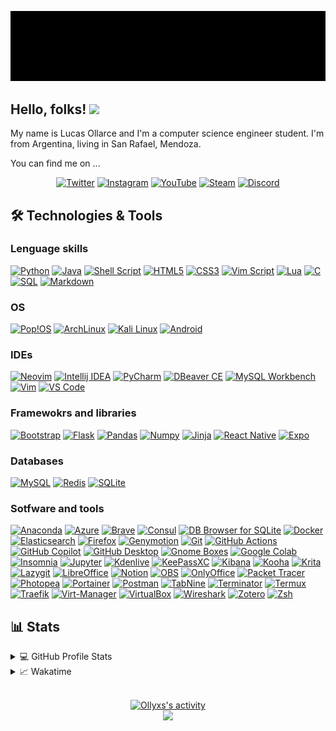 <!-- ## Hi, I'm Ollyxs -->

<p align="center">
<a>
<img title="Ollyxs" alt="Ollyxs" src="https://raw.githubusercontent.com/Ollyxs/ollyxs/main/name.gif"/>
</a>
</p>

## Hello, folks! <img src="https://media.giphy.com/media/hvRJCLFzcasrR4ia7z/giphy.gif" width="28">

My name is Lucas Ollarce and I'm a computer science engineer student. I'm from Argentina, living in San Rafael, Mendoza.

You can find me on ...

<p align="center">
	<a href="https://twitter.com/ollyxss"><img alt="Twitter" title="Twitter" src="https://img.shields.io/badge/twitter-000000?&style=for-the-badge&logo=x&logoColor=white"></a>
	<a href="https://instagram.com/ollyxss"><img alt="Instagram" title="Instagram" src="https://img.shields.io/badge/instagram-E4405F?&style=for-the-badge&logo=instagram&logoColor=white"></a>
	<a href="https://www.youtube.com/c/Ollyxs"><img alt="YouTube" title="YouTube" src="https://img.shields.io/badge/youtube-FF0000?&style=for-the-badge&logo=youtube&logoColor=white"></a>
	<a href="https://steamcommunity.com/id/Ollyxs/"><img alt="Steam" title="Steam" src="https://img.shields.io/badge/steam-1A4769?&style=for-the-badge&logo=steam&logoColor=white"></a>
	<a href="https://discordapp.com/users/366099775218515981"><img alt="Discord" title="Discord" src="https://img.shields.io/badge/discord-5865F2?&style=for-the-badge&logo=discord&logoColor=white"></a>
</p>

## 🛠️ Technologies & Tools

### Lenguage skills

<p>
<a href="https://www.python.org/"><img alt="Python" src="https://img.shields.io/badge/python-3776AB?&style=for-the-badge&logo=python&logoColor=white"/></a>
<a href="https://www.java.com/"><img alt="Java" src="https://custom-icon-badges.demolab.com/badge/java-DE711F?&style=for-the-badge&logo=java&logoColor=white"/></a>
<a href="https://www.shellscript.sh/"><img alt="Shell Script" src="https://img.shields.io/badge/shell%20script-black?&style=for-the-badge&logo=gnu-bash&logoColor=white"/></a>
<a href="https://html.spec.whatwg.org/multipage/"><img alt="HTML5" src="https://img.shields.io/badge/html5-E34F26?&style=for-the-badge&logo=html5&logoColor=white"/></a>
<a href="https://lenguajecss.com/css/"><img alt="CSS3" src="https://img.shields.io/badge/css3-1572B6?&style=for-the-badge&logo=css3&logoColor=white"/></a>
<a href="https://www.vim.org/"><img alt="Vim Script" src="https://img.shields.io/badge/vim%20script-019733?&style=for-the-badge&logo=vim&logoColor=white"/></a>
<a href="https://www.lua.org/"><img alt="Lua" src="https://img.shields.io/badge/lua-2C2D72?&style=for-the-badge&logo=lua&logoColor=white"/></a>
<a href="https://www.cprogramming.com/"><img alt="C" src="https://img.shields.io/badge/c-A8B9CC?&style=for-the-badge&logo=c&logoColor=white"/></a>
<a href="https://www.w3schools.com/sql/sql_intro.asp"><img alt="SQL" src="https://custom-icon-badges.herokuapp.com/badge/SQL-025E8C.svg?&style=for-the-badge&logo=database&logoColor=white"/></a>
<a href="https://www.markdownguide.org/"><img alt="Markdown" src="https://img.shields.io/badge/markdown-skyblue?&style=for-the-badge&logo=markdown&logoColor=white"/></a>
</p>

### OS

<p>
<a href="https://pop.system76.com/"><img alt="Pop!OS" src="https://img.shields.io/badge/pop!os-48B9C7?&style=for-the-badge&logo=pop!_os&logoColor=white"/></a>
<a href="https://archlinux.org/"><img alt="ArchLinux" src="https://img.shields.io/badge/archlinux-1793D1?&style=for-the-badge&logo=archlinux&logoColor=white"/></a>
<a href="https://www.kali.org/"><img alt="Kali Linux" src="https://img.shields.io/badge/kali%20linux-557C94?&style=for-the-badge&logo=kalilinux&logoColor=white"/></a>
<a href="https://www.android.com"><img alt="Android" src="https://img.shields.io/badge/android-3DDC84?&style=for-the-badge&logo=android&logoColor=white"/></a>
</p>

### IDEs

<p>
<a href="https://neovim.io/"><img alt="Neovim" src="https://img.shields.io/badge/neovim-57A143?&style=for-the-badge&logo=neovim&logoColor=white"/></a>
<a href="https://www.jetbrains.com/idea/"><img alt="Intellij IDEA" src="https://img.shields.io/badge/intellij-mediumorchid?&style=for-the-badge&logo=intellijidea&logoColor=white"/></a>
<a href="https://www.jetbrains.com/pycharm/"><img alt="PyCharm" src="https://img.shields.io/badge/pycharm-green?&style=for-the-badge&logo=pycharm&logoColor=white"/></a>
<a href="https://dbeaver.io/"><img alt="DBeaver CE" src="https://custom-icon-badges.herokuapp.com/badge/dbeaver-sienna?&style=for-the-badge&logo=dbeaver&logoColor=white"/></a>
<a href="https://www.mysql.com/products/workbench/"><img alt="MySQL Workbench" src="https://img.shields.io/badge/mysql%20workbench-4479A1?&style=for-the-badge&logo=mysql&logoColor=white"/></a>
<a href="https://www.vim.org/"><img alt="Vim" src="https://img.shields.io/badge/vim-019733?&style=for-the-badge&logo=vim&logoColor=white"/></a>
<a href="https://code.visualstudio.com/"><img alt="VS Code" src="https://img.shields.io/badge/vs%20code-007ACC?&style=for-the-badge&logo=visualstudiocode&locoColor=white"/></a>
</p>

### Framewokrs and libraries

<p>
<a href="https://getbootstrap.com/"><img alt="Bootstrap" src="https://img.shields.io/badge/bootstrap-7952B3?&style=for-the-badge&logo=bootstrap&logoColor=white"/></a>
<a href="https://flask.palletsprojects.com"><img alt="Flask" src="https://img.shields.io/badge/flask-black?&style=for-the-badge&logo=flask&logoColor=white"/></a>
<a href="https://pandas.pydata.org/"><img alt="Pandas" src="https://img.shields.io/badge/pandas-150458?&style=for-the-badge&logo=pandas&logoColor=white"/></a>
<a href="https://numpy.org/"><img alt="Numpy" src="https://img.shields.io/badge/numpy-013243?&style=for-the-badge&logo=numpy&logoColor=white"/></a>
<a href="https://jinja.palletsprojects.com"><img alt="Jinja	" src="https://img.shields.io/badge/jinja-B41717?&style=for-the-badge&logo=jinja&logoColor=white"/></a>
<a href="https://reactnative.dev/"><img alt="React Native" src="https://img.shields.io/badge/react%20native-61DAFB?&style=for-the-badge&logo=react&logoColor=white"/></a>
<a href="https://expo.dev/"><img alt="Expo" src="https://img.shields.io/badge/expo-000020?&style=for-the-badge&logo=expo&logoColor=white"/></a>
</p>

### Databases

<p>
<a href="https://www.mysql.com/"><img alt="MySQL" src="https://img.shields.io/badge/mysql-4479A1?&style=for-the-badge&logo=mysql&logoColor=white"/></a>
<a href="https://redis.io/"><img alt="Redis" src="https://img.shields.io/badge/redis-DC382D?&style=for-the-badge&logo=redis&logoColor=white"/></a>
<a href="https://www.sqlite.org"><img alt="SQLite" src="https://img.shields.io/badge/sqlite-003B57?&style=for-the-badge&logo=sqlite&logoColor=white"/></a>
</p>

### Sotfware and tools

<p>
<a href="https://www.anaconda.com/"><img alt="Anaconda" src="https://img.shields.io/badge/anaconda-44A833?&style=for-the-badge&logo=anaconda&logoColor=white"/></a>
<a href="https://azure.microsoft.com/"><img alt="Azure" src="https://img.shields.io/badge/azure-0078D4?&style=for-the-badge&logo=microsoftazure&logoColor=white"/></a>
<a href="https://brave.com/"><img alt="Brave" src="https://img.shields.io/badge/brave-FB542B?&style=for-the-badge&logo=brave&logoColor=white"/></a>
<a href="https://www.consul.io/"><img alt="Consul" src="https://img.shields.io/badge/consul-F24C53?&style=for-the-badge&logo=consul&logoColor=white"/></a>
<a href="https://sqlitebrowser.org/"><img alt="DB Browser for SQLite" src="https://custom-icon-badges.herokuapp.com/badge/db%20browser-grey?&style=for-the-badge&logo=database&logoColor=white"/></a>
<a href="https://www.docker.com/"><img alt="Docker" src="https://img.shields.io/badge/docker-2496ED?&style=for-the-badge&logo=docker&logoColor=white"/></a>
<!-- <img alt="Día" src="https://custom-icon-badges.herokuapp.com/badge/dia-dimgray?&style=for-the-badge&logo=dia&logoColor=white"/> -->
<a href="https://www.elastic.co/es/elasticsearch/"><img alt="Elasticsearch" src="https://img.shields.io/badge/elasticsearch-005571?style=for-the-badge&logo=elasticsearch&logoColor=white"/></a>
<a href="https://www.mozilla.org/firefox/new/"><img alt="Firefox" src="https://img.shields.io/badge/firefox-FF7139?&style=for-the-badge&logo=firefox&logoColor=white"/></a>
<a href="https://www.genymotion.com/"><img alt="Genymotion" src="https://custom-icon-badges.demolab.com/badge/genymotion-E6195E?&style=for-the-badge&logo=geny&logoColor=white"/></a>
<a href="https://git-scm.com/"><img alt="Git" src="https://img.shields.io/badge/git-F05032?&style=for-the-badge&logo=git&logoColor=white"/></a>
<a href="https://github.com/features/actions"><img alt="GitHub Actions" src="https://img.shields.io/badge/github_actions-2088FF?&style=for-the-badge&logo=githubactions&logoColor=white"/></a>
<a href="https://github.com/features/copilot"><img alt="GitHub Copilot" src="https://custom-icon-badges.demolab.com/badge/github%20copilot-292443?&style=for-the-badge&logo=copilot&logoColor=white"/></a>
<a href="https://github.com/shiftkey/desktop"><img alt="GitHub Desktop" src="https://img.shields.io/badge/github%20desktop-rebeccapurple?&style=for-the-badge&logo=github&logoColor=white"/></a>
<a href="https://help.gnome.org/users/gnome-boxes/stable/"><img alt="Gnome Boxes" src="https://custom-icon-badges.herokuapp.com/badge/gnome%20boxes-dimgray?&style=for-the-badge&logo=gnomeboxes&logoColor=white"/></a>
<a href="https://colab.google/"><img alt="Google Colab" src="https://img.shields.io/badge/google_colab-F9AB00?&style=for-the-badge&logo=googlecolab&logoColor=white"/></a>
<a href="https://insomnia.rest/"><img alt="Insomnia" src="https://img.shields.io/badge/insomnia-4000BF?&style=for-the-badge&logo=insomnia&logoColor=white"/></a>
<a href="https://jupyter.org/"><img alt="Jupyter" src="https://img.shields.io/badge/jupyter-F37626?&style=for-the-badge&logo=jupyter&logoColor=white"/></a>
<a href="https://kdenlive.org/"><img alt="Kdenlive" src="https://img.shields.io/badge/kdenlive-527EB2?&style=for-the-badge&logo=kdenlive&logoColor=white"/></a>
<a href="https://keepassxc.org/"><img alt="KeePassXC" src="https://img.shields.io/badge/keepassxc-6CAC4D?&style=for-the-badge&logo=keepassxc&logoColor=white"/></a>
<a href="https://www.elastic.co/es/kibana/"><img alt="Kibana" src="https://img.shields.io/badge/kibana-005571?style=for-the-badge&logo=kibana&logoColor=white"/></a>
<a href="https://github.com/SeaDve/Kooha"><img alt="Kooha" src="https://custom-icon-badges.herokuapp.com/badge/kooha-hotpink?&style=for-the-badge&logo=device-camera-video&logoColor=white"/></a>
<a href="https://krita.org/"><img alt="Krita" src="https://img.shields.io/badge/krita-3BABFF?&style=for-the-badge&logo=krita&logoColor=white"/></a>
<a href="https://github.com/jesseduffield/lazygit"><img alt="Lazygit" src="https://img.shields.io/badge/lazygit-darkgreen?&style=for-the-badge&logo=git&logoColor=white"/></a>
<a href="https://www.libreoffice.org/"><img alt="LibreOffice" src="https://img.shields.io/badge/libreoffice-18A303?&style=for-the-badge&logo=libreoffice&logoColor=white"/></a>
<!-- <img alt="NoiseTorch" src="https://custom-icon-badges.herokuapp.com/badge/noisetorch-limegreen?&style=for-the-badge&logo=mic&logoColor=white"/> -->
<a href="https://www.notion.so/"><img alt="Notion" src="https://img.shields.io/badge/notion-black?&style=for-the-badge&logo=notion&logoColor=white"/></a>
<a href="https://obsproject.com/"><img alt="OBS" src="https://img.shields.io/badge/obs_studio-302E31?&style=for-the-badge&logo=obsstudio&logoColor=white"/></a>
<a href="https://www.onlyoffice.com/"><img alt="OnlyOffice" src="https://img.shields.io/badge/onlyoffice-444444?&style=for-the-badge&logo=onlyoffice&logoColor=white"/></a>
<a href="https://www.netacad.com/es/courses/packet-tracer"><img alt="Packet Tracer" src="https://custom-icon-badges.herokuapp.com/badge/packet%20tracer-02273A?&style=for-the-badge&logo=ptracer&logoColor=white"/></a>
<a href="https://www.photopea.com/"><img alt="Photopea" src="https://img.shields.io/badge/photopea-18A497?&style=for-the-badge&logo=photopea&logoColor=white"/></a>
<a href="https://www.portainer.io/"><img alt="Portainer" src="https://img.shields.io/badge/portainer-13BEF9?&style=for-the-badge&logo=portainer&logoColor=white"/></a>
<a href="https://www.postman.com/"><img alt="Postman" src="https://img.shields.io/badge/Postman-FF6C37?style=for-the-badge&logo=postman&logoColor=white"/></a>
<!-- <a href=""><img alt="ScreenKey" src="https://custom-icon-badges.demolab.com/badge/screenkey-292443?&style=for-the-badge&logo=screenkey&logoColor=white"/></a> -->
<a href="https://www.tabnine.com/"><img alt="TabNine" src="https://custom-icon-badges.herokuapp.com/badge/tabnine-mediumvioletred?&style=for-the-badge&logo=tabnine-white&logoColor=white"/></a>
<a href="https://gnome-terminator.org/"><img alt="Terminator" src="https://img.shields.io/badge/terminator-red?&style=for-the-badge&logo=gnometerminal&logoColor=white"/></a>
<a href="https://termux.dev"><img alt="Termux" src="https://custom-icon-badges.herokuapp.com/badge/termux-black?&style=for-the-badge&logo=terminal&logoColor=white"/></a>
<a href="https://traefik.io/"><img alt="Traefik" src="https://img.shields.io/badge/traefik-24A1C1?&style=for-the-badge&logo=traefikproxy&logoColor=white"/></a>
<a href="https://virt-manager.org/"><img alt="Virt-Manager" src="https://custom-icon-badges.herokuapp.com/badge/virtmanager-darkred?&style=for-the-badge&logo=virtmanager&logoColor=white"/></a>
<a href="https://www.virtualbox.org/"><img alt="VirtualBox" src="https://img.shields.io/badge/virtualbox-183A61?&style=for-the-badge&logo=virtualbox&logoColor=white"/></a>
<a href="https://www.wireshark.org/"><img alt="Wireshark" src="https://img.shields.io/badge/wireshark-1679A7?&style=for-the-badge&logo=wireshark&logoColor=white"/></a>
<!-- <img alt="Wolfram Alpha" src="https://img.shields.io/badge/wolfram%20alpha-yellow?&style=for-the-badge&logo=wolfram&logoColor=white"/> -->
<a href="https://www.zotero.org/"><img alt="Zotero" src="https://img.shields.io/badge/zotero-CC2936?&style=for-the-badge&logo=zotero&logoColor=white"/></a>
<a href="https://www.zsh.org/"><img alt="Zsh" src="https://img.shields.io/badge/zsh-4EAA25?&style=for-the-badge&logo=gnubash&logoColor=white"/></a>
</p>

## 📊 Stats

<details>
<summary>💻 GitHub Profile Stats</summary>
<br/>
<p align="center">
<a href="https://github.com/DenverCoder1/github-readme-streak-stats">
	<img title="Streak Stats" alt="Ollyxs's streak" src="https://github-readme-streak-stats.herokuapp.com?user=Ollyxs&theme=radical&date_format=M%20j%5B%2C%20Y%5D&hide_border=true"/>
</a>

<a href="https://github.com/anuraghazra/github-readme-stats">
	<img width="55%" title="Readme Stats" alt="Ollyxs's stats" src="https://github-readme-stats.vercel.app/api?username=Ollyxs&theme=radical&include_all_commits=true&hide_border=true&show_icons=true"/>
	<img width="40%" title="Readme Stats" alt="Ollyxs's stats" src="https://github-readme-stats.vercel.app/api/top-langs/?username=Ollyxs&layout=compact&theme=radical&hide_border=true&langs_count=10&show_icons=true"/>
</a>

<!-- <a href="">
	<img title="Top languages by Repo" alt="Ollyxs's top languages by repos" src="http://github-profile-summary-cards.vercel.app/api/cards/repos-per-language?username=ollyxs&theme=radical"/>
	<img title="Top languages by Commit" alt="Ollyxs's top languages by commit" src="http://github-profile-summary-cards.vercel.app/api/cards/most-commit-language?username=ollyxs&theme=radical"/>
	<img title="Profile details" alt="Ollyxs's profile details" src="http://github-profile-summary-cards.vercel.app/api/cards/profile-details?username=ollyxs&theme=radical"/>
</a>

<a href="https://github.com/anuraghazra/github-readme-stats">
	<img title="Readme Stats" alt="Ollyxs's stats" src="https://github-readme-stats.vercel.app/api/wakatime/?username=ollyxs"/>
</a> -->

</p>
</details>

<details>
<summary>📈 Wakatime </summary>

<!--START_SECTION:waka-->
**I'm a Night 🦉** 

```text
🌞 Morning                30 commits          █░░░░░░░░░░░░░░░░░░░░░░░░   05.48 % 
🌆 Daytime                200 commits         █████████░░░░░░░░░░░░░░░░   36.56 % 
🌃 Evening                202 commits         █████████░░░░░░░░░░░░░░░░   36.93 % 
🌙 Night                  115 commits         █████░░░░░░░░░░░░░░░░░░░░   21.02 % 
```
📅 **I'm Most Productive on Tuesday** 

```text
Monday                   108 commits         █████░░░░░░░░░░░░░░░░░░░░   19.74 % 
Tuesday                  164 commits         ███████░░░░░░░░░░░░░░░░░░   29.98 % 
Wednesday                100 commits         █████░░░░░░░░░░░░░░░░░░░░   18.28 % 
Thursday                 51 commits          ██░░░░░░░░░░░░░░░░░░░░░░░   09.32 % 
Friday                   51 commits          ██░░░░░░░░░░░░░░░░░░░░░░░   09.32 % 
Saturday                 48 commits          ██░░░░░░░░░░░░░░░░░░░░░░░   08.78 % 
Sunday                   25 commits          █░░░░░░░░░░░░░░░░░░░░░░░░   04.57 % 
```


📊 **This Week I Spent My Time On** 

```text
🕑︎ Time Zone: America/Argentina/Buenos_Aires

💬 Programming Languages: 
No Activity Tracked This Week

🔥 Editors: 
No Activity Tracked This Week

💻 Operating System: 
No Activity Tracked This Week
```


 Last Updated on 18/12/2023 18:39:56 UTC
<!--END_SECTION:waka-->

</details>
<p align="center">
<br/>
<a href="https://github.com/ashutosh00710/github-readme-activity-graph">
	<img title="Activity Graph" alt="Ollyxs's activity" src="https://github-readme-activity-graph.vercel.app/graph?username=Ollyxs&theme=redical&hide_border=true"/>
</a>
</br>
<img src="https://komarev.com/ghpvc/?username=ollyxs&style=for-the-badge"/>
</p>

<!--
-
**Ollyxs/ollyxs** is a ✨ _special_ ✨ repository because its `README.md` (this file) appears on your GitHub profile.

Here are some ideas to get you started:

- 🔭 I’m currently working on ...
- 🌱 I’m currently learning ...
- 👯 I’m looking to collaborate on ...
- 🤔 I’m looking for help with ...
- 💬 Ask me about ...
- 📫 How to reach me: ...
- 😄 Pronouns: ...
- ⚡ Fun fact: ...
-->

